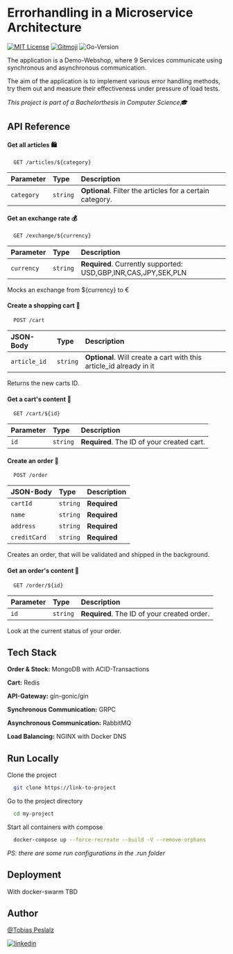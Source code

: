 # Errorhandling in a Microservice Architecture

[![MIT License](https://img.shields.io/github/license/Tobias-Pe/Microservices-Errorhandling)](https://github.com/tterb/atomic-design-ui/blob/master/LICENSEs)
[![Gitmoji](https://img.shields.io/badge/gitmoji-%20😜%20😍-FFDD67.svg)](https://gitmoji.dev)
![Go-Version](https://img.shields.io/github/go-mod/go-version/Tobias-Pe/Microservices-Errorhandling)

The application is a Demo-Webshop, where 9 Services communicate using synchronous and asynchronous communication. 

The aim of the application is to implement various error handling methods, try them out and measure their effectiveness under pressure of load tests.

_This project is part of a Bachelorthesis in Computer Science🎓_


## API Reference

#### Get all articles 🛍️

```http
  GET /articles/${category}
```

| Parameter | Type     | Description                       |
| :-------- | :------- | :-------------------------------- |
| `category`      | `string` | **Optional**. Filter the articles for a certain category. |

#### Get an exchange rate 💰

```http
  GET /exchange/${currency}
```

| Parameter | Type     | Description                       |
| :-------- | :------- | :-------------------------------- |
| `currency`      | `string` | **Required**. Currently supported: USD,GBP,INR,CAS,JPY,SEK,PLN |

Mocks an exchange from ${currency} to €

#### Create a shopping cart 🛒

```http
  POST /cart
```

| JSON-Body | Type     | Description                       |
| :-------- | :------- | :-------------------------------- |
| `article_id`      | `string` | **Optional**. Will create a cart with this article_id already in it |

Returns the new carts ID.

#### Get a cart's content 🛒

```http
  GET /cart/${id}
```

| Parameter | Type     | Description                       |
| :-------- | :------- | :-------------------------------- |
| `id`      | `string` | **Required**. The ID of your created cart. |

#### Create an order 🧾

```http
  POST /order
```

| JSON-Body | Type     | Description                       |
| :-------- | :------- | :-------------------------------- |
| `cartId`      | `string` | **Required**  |
| `name`      | `string` | **Required**  |
| `address`      | `string` | **Required**  |
| `creditCard`      | `string` | **Required**  |

Creates an order, that will be validated and shipped in the background.

#### Get an order's content 🧾

```http
  GET /order/${id}
```

| Parameter | Type     | Description                       |
| :-------- | :------- | :-------------------------------- |
| `id`      | `string` | **Required**. The ID of your created order. |

Look at the current status of your order.

## Tech Stack

**Order & Stock:** MongoDB with ACID-Transactions

**Cart:** Redis

**API-Gateway:** gin-gonic/gin

**Synchronous Communication:** GRPC

**Asynchronous Communication:** RabbitMQ

**Load Balancing:** NGINX with Docker DNS
## Run Locally

Clone the project

```bash
  git clone https://link-to-project
```

Go to the project directory

```bash
  cd my-project
```

Start all containers with compose

```bash
  docker-compose up --force-recreate --build -V --remove-orphans
```

_PS: there are some run configurations in the .run folder_
## Deployment

With docker-swarm TBD


## Author

[@Tobias Peslalz](https://github.com/Tobias-Pe)

[![linkedin](https://img.shields.io/badge/LinkedIn-0077B5?style=flat&logo=linkedin&logoColor=white)](https://www.linkedin.com/in/tobias-peslalz)

